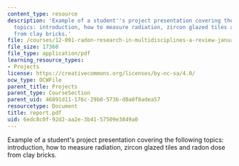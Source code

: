 ```yaml
---
content_type: resource
description: 'Example of a student''s project presentation covering the following
  topics: introduction, how to measure radiation, zircon glazed tiles and radon dose
  from clay bricks.'
file: /courses/12-091-radon-research-in-multidisciplines-a-review-january-iap-2007/6edc8c0f92d2aa2e3b4157509e3849a0_report.pdf
file_size: 17368
file_type: application/pdf
learning_resource_types:
- Projects
license: https://creativecommons.org/licenses/by-nc-sa/4.0/
ocw_type: OCWFile
parent_title: Projects
parent_type: CourseSection
parent_uid: 46891d11-176c-29b0-573b-d0a8f8adea57
resourcetype: Document
title: report.pdf
uid: 6edc8c0f-92d2-aa2e-3b41-57509e3849a0
---
```

Example of a student's project presentation covering the following topics: introduction, how to measure radiation, zircon glazed tiles and radon dose from clay bricks.